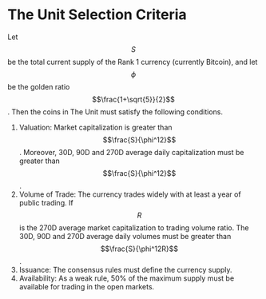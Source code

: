 # The Unit Selection Criteria

Let $$S$$ be the total current supply of the Rank 1 currency (currently Bitcoin), and let $$\phi$$ be the golden ratio $$\frac{1+\sqrt{5}}{2}$$. Then the coins in The Unit must satisfy the following conditions.

1. Valuation: Market capitalization is greater than $$\frac{S}{\phi^12}$$. Moreover, 30D, 90D and 270D average daily capitalization must be greater than $$\frac{S}{\phi^12}$$.
2. Volume of Trade: The currency trades widely with at least a year of public trading. If $$R$$ is the 270D average market capitalization to trading volume ratio. The 30D, 90D and 270D average daily volumes must be greater than $$\frac{S}{\phi^12R}$$.
3. Issuance: The consensus rules must define the currency supply.
4. Availability: As a weak rule, 50% of the maximum supply must be available for trading in the open markets.

